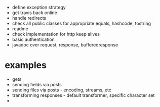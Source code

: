 * define exception strategy
* get travis back online
* handle redirects
* check all public classes for appropriate equals, hashcode, tostring
* readme
* check implementation for http keep alives
* basic authentication
* javadoc over request, response, bufferedresponse


examples
========

* gets
* sending fields via posts 
* sending files via posts - encoding, streams, etc
* transforming responses - default transformer, specific character set
* 